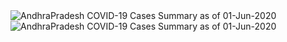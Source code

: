 
<img src="https://deepuhub.github.io/COVID-19/GraphsGenerated/01-Jun-2020/AndhraPradesh_01-Jun-2020.jpg" alt="AndhraPradesh COVID-19 Cases Summary as of 01-Jun-2020">
 <br>										  
<img src="https://deepuhub.github.io/COVID-19/GraphsGenerated/01-Jun-2020/Last24Hrs_AndhraPradesh_01-Jun-2020.jpg" alt="AndhraPradesh COVID-19 Cases Summary as of 01-Jun-2020">
